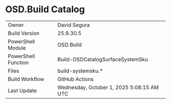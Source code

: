 ﻿# OSD.Build Catalog

| | |
|-|-|
| Owner | David Segura |
| Build Version | 25.9.30.5 |
| PowerShell Module | OSD.Build |
| PowerShell Function | Build-OSDCatalogSurfaceSystemSku |
| Files | build-systemsku.* |
| Build Workflow | GitHub Actions |
| Last Update | Wednesday, October 1, 2025 5:08:15 AM UTC |
